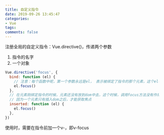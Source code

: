 ```yaml
---
title: 自定义指令
date: 2019-09-26 13:45:47
categories:
- Vue
tags:
comments: false
---
```



注册全局的自定义指令：Vue.directive()，传递两个参数

1. 指令的名字
2. 一个对象

```js
Vue.directive('focus', {
  bind: function (el) {
    // 注意：每个函数中呢，第一个参数永远是el， 表示被绑定了指令的那个元素，这个el参数，是一个原生的js对象
    el.focus()
  },
  // 在元素刚绑定指令的时候，元素还没有放到dom中去，这个时候，调用focus方法没有作用
  // 因为一个元素只有插入dom之后，才能获取焦点
  inserted: function (el) {
    el.focus()
  },
})
```



使用时，需要在指令前加一个v-，即v-focus